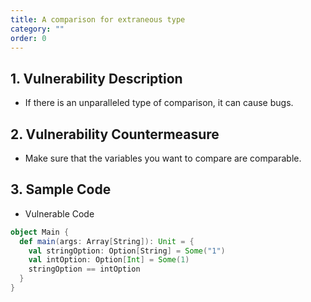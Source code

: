 ```yaml
---
title: A comparison for extraneous type 
category: ""
order: 0
---
```


## 1. Vulnerability Description
* If there is an unparalleled type of comparison, it can cause bugs.


## 2. Vulnerability Countermeasure
* Make sure that the variables you want to compare are comparable.

## 3. Sample Code
* Vulnerable Code

```SCALA
object Main {
  def main(args: Array[String]): Unit = {
    val stringOption: Option[String] = Some("1")
    val intOption: Option[Int] = Some(1)
    stringOption == intOption
  }
}
```


